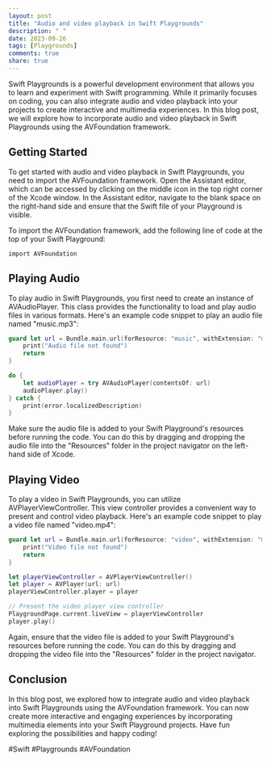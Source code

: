 ```yaml
---
layout: post
title: "Audio and video playback in Swift Playgrounds"
description: " "
date: 2023-09-26
tags: [Playgrounds]
comments: true
share: true
---
```


Swift Playgrounds is a powerful development environment that allows you to learn and experiment with Swift programming. While it primarily focuses on coding, you can also integrate audio and video playback into your projects to create interactive and multimedia experiences. In this blog post, we will explore how to incorporate audio and video playback in Swift Playgrounds using the AVFoundation framework.

## Getting Started

To get started with audio and video playback in Swift Playgrounds, you need to import the AVFoundation framework. Open the Assistant editor, which can be accessed by clicking on the middle icon in the top right corner of the Xcode window. In the Assistant editor, navigate to the blank space on the right-hand side and ensure that the Swift file of your Playground is visible.

To import the AVFoundation framework, add the following line of code at the top of your Swift Playground:

```
import AVFoundation
```

## Playing Audio

To play audio in Swift Playgrounds, you first need to create an instance of AVAudioPlayer. This class provides the functionality to load and play audio files in various formats. Here's an example code snippet to play an audio file named "music.mp3":

```swift
guard let url = Bundle.main.url(forResource: "music", withExtension: "mp3") else {
    print("Audio file not found")
    return
}

do {
    let audioPlayer = try AVAudioPlayer(contentsOf: url)
    audioPlayer.play()
} catch {
    print(error.localizedDescription)
}
```

Make sure the audio file is added to your Swift Playground's resources before running the code. You can do this by dragging and dropping the audio file into the "Resources" folder in the project navigator on the left-hand side of Xcode.

## Playing Video

To play a video in Swift Playgrounds, you can utilize AVPlayerViewController. This view controller provides a convenient way to present and control video playback. Here's an example code snippet to play a video file named "video.mp4":

```swift
guard let url = Bundle.main.url(forResource: "video", withExtension: "mp4") else {
    print("Video file not found")
    return
}

let playerViewController = AVPlayerViewController()
let player = AVPlayer(url: url)
playerViewController.player = player

// Present the video player view controller
PlaygroundPage.current.liveView = playerViewController
player.play()
```

Again, ensure that the video file is added to your Swift Playground's resources before running the code. You can do this by dragging and dropping the video file into the "Resources" folder in the project navigator.

## Conclusion

In this blog post, we explored how to integrate audio and video playback into Swift Playgrounds using the AVFoundation framework. You can now create more interactive and engaging experiences by incorporating multimedia elements into your Swift Playground projects. Have fun exploring the possibilities and happy coding!

#Swift #Playgrounds #AVFoundation